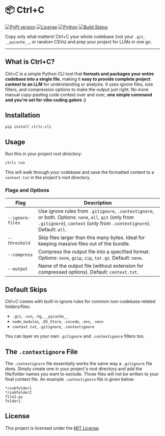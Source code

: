 # 📦 Ctrl+C

[![PyPI version](https://img.shields.io/pypi/v/ctrlc-cli?color=blue&style=flat-square)](https://pypi.org/project/ctrlc-cli/)
[![License](https://img.shields.io/github/license/askadvaith/ctrl-c?style=flat-square)](LICENSE)
[![Python](https://img.shields.io/pypi/pyversions/ctrlc-cli?style=flat-square)](https://pypi.org/project/ctrlc-cli/)
[![Build Status](https://img.shields.io/badge/build-passing-brightgreen?style=flat-square)](https://pypi.org/project/ctrlc-cli/)


Copy only what matters! Ctrl+C your whole codebase (not your `.git`, `__pycache__`, or random CSVs) and prep your project for LLMs in one go.

---

## What is Ctrl+C?

Ctrl+C is a simple Python CLI tool that **formats and packages your entire codebase into a single file**, making it **easy to provide complete project context to an LLM** for understanding or analysis. It uses ignore files, size filters, and compression options to make the output just right. No more manual copy-pasting code context over and over; **one simple command and you're set for vibe coding galore :)**
<br/>
## Installation

```bash
pip install ctrlc-cli
```
## Usage
Run this in your project root directory:
```bash
ctrlc run
```
This will walk through your codebase and save the formatted context to a `context.txt` in the project's root directory.

### Flags and Options

| Flag             | Description                                                                                                              |
| ----------------------- | ------------------------------------------------------------------------------------------------------------------------ |
| `--ignore-files`        | Use ignore rules from `.gitignore`, `.contextignore`, or both. Options: `none`, `all`, `git` (only from `.gitignore`), `context` (only from `.contextignore`). Default: `all`. |
| `--threshold`           | Skip files larger than this many bytes. Ideal for keeping massive files out of the bundle.                               |
| `--compress`            | Compress the output file into a specified format. Options: `none`, `gzip`, `zip`, `tar.gz`. Default: `none`.                                     |
| `--output`              | Name of the output file (without extension for compressed options). Default: `context.txt`.                              |

## Default Skips
Ctrl+C comes with built-in ignore rules for common non-codebase related folders/files:

- `.git`, `.svn`, `.hg`, `__pycache__`
- `node_modules`, `.DS_Store`, `.vscode`, `.env`, `.venv`
- `context.txt`, `.gitignore`, `.contextignore`

You can layer on your own `.gitignore` and `.contextignore` filters too.

## The `.contextignore` File
The `.contextignore` file essentially works the same way a `.gitignore` file does. Simply create one in your project's root directory and add the file/folder names you want to exclude. Those files will not be written to your final context file. An example `.contextignore` file is given below:
```
*/subfolder1
*/subfolder2
file1.py
folder1
```

## License
This project is licensed under the [MIT License](https://github.com/askadvaith/Ctrl-C/blob/main/LICENSE).
